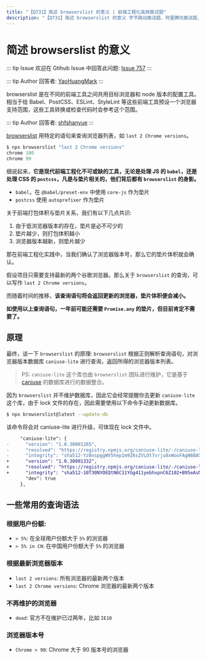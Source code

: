 ```yaml
---
title: "【Q731】简述 browserslist 的意义 | 前端工程化高频面试题"
description: "【Q731】简述 browserslist 的意义 字节跳动面试题、阿里腾讯面试题、美团小米面试题。"
---
```


# 简述 browserslist 的意义

::: tip Issue
欢迎在 Gtihub Issue 中回答此问题: [Issue 757](https://github.com/shfshanyue/Daily-Question/issues/757)
:::

::: tip Author
回答者: [YaoHuangMark](https://github.com/YaoHuangMark)
:::

browserslist 是在不同的前端工具之间共用目标浏览器和 node 版本的配置工具。
相当于给 Babel、PostCSS、ESLint、StyleLint 等这些前端工具预设一个浏览器支持范围，这些工具转换或检查代码时会参考这个范围。

::: tip Author
回答者: [shfshanyue](https://github.com/shfshanyue)
:::

[browserslist](https://github.com/browserslist/browserslist) 用特定的语句来查询浏览器列表，如 `last 2 Chrome versions`。

```js
$ npx browserslist "last 2 Chrome versions"
chrome 100
chrome 99
```

细说起来，**它是现代前端工程化不可或缺的工具，无论是处理 JS 的 `babel`，还是处理 CSS 的 `postcss`，凡是与垫片相关的，他们背后都有 `browserslist` 的身影。**

- `babel`，在 `@babel/preset-env` 中使用 `core-js` 作为垫片
- `postcss` 使用 `autoprefixer` 作为垫片

关于前端打包体积与垫片关系，我们有以下几点共识:

1. 由于低浏览器版本的存在，垫片是必不可少的
2. 垫片越少，则打包体积越小
3. 浏览器版本越新，则垫片越少

那在前端工程化实践中，当我们确认了浏览器版本号，那么它的垫片体积就会确认。

假设项目只需要支持最新的两个谷歌浏览器。那么关于 `browserslist` 的查询，可以写作 `last 2 Chrome versions`。

而随着时间的推移，**该查询语句将会返回更新的浏览器，垫片体积便会减小。**

**如使用以上查询语句，一年前可能还需要 `Promise.any` 的垫片，但目前肯定不需要了。**

## 原理

最终，谈一下 `browserslist` 的原理: `browserslist` 根据正则解析查询语句，对浏览器版本数据库 `caniuse-lite` 进行查询，返回所得的浏览器版本列表。

> PS: `caniuse-lite` 这个库也由 `browserslist` 团队进行维护，它是基于 [caniuse](https://caniuse.com/) 的数据库进行的数据整合。

因为 `browserslist` 并不维护数据库，因此它会经常提醒你去更新 `caniuse-lite` 这个库，由于 lock 文件的存在，因此需要使用以下命令手动更新数据库。

```bash
$ npx browserslist@latest --update-db
```

该命令将会对 caniuse-lite 进行升级，可体现在 lock 文件中。

```diff
     "caniuse-lite": {
-      "version": "1.0.30001265",
-      "resolved": "https://registry.npmjs.org/caniuse-lite/-/caniuse-lite-1.0.30001265.tgz",
-      "integrity": "sha512-YzBnspggWV5hep1m9Z6sZVLOt7vrju8xWooFAgN6BA5qvy98qPAPb7vNUzypFaoh2pb3vlfzbDO8tB57UPGbtw==",
+      "version": "1.0.30001332",
+      "resolved": "https://registry.npmjs.org/caniuse-lite/-/caniuse-lite-1.0.30001332.tgz",
+      "integrity": "sha512-10T30NYOEQtN6C11YGg411yebhvpnC6Z102+B95eAsN0oB6KUs01ivE8u+G6FMIRtIrVlYXhL+LUwQ3/hXwDWw==",
       "dev": true
     },
```

## 一些常用的查询语法

### 根据用户份额:

- `> 5%`: 在全球用户份额大于 `5%` 的浏览器
- `> 5% in CN`: 在中国用户份额大于 `5%` 的浏览器

### 根据最新浏览器版本

- `last 2 versions`: 所有浏览器的最新两个版本
- `last 2 Chrome versions`: Chrome 浏览器的最新两个版本

### 不再维护的浏览器

- `dead`: 官方不在维护已过两年，比如 `IE10`

### 浏览器版本号

- `Chrome > 90`: Chrome 大于 90 版本号的浏览器
